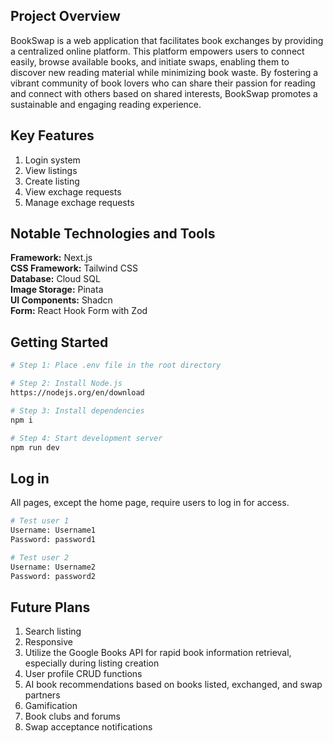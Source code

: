 ## Project Overview

BookSwap is a web application that facilitates book exchanges by providing a centralized online platform. This platform empowers users to connect easily, browse available books, and initiate swaps, enabling them to discover new reading material while minimizing book waste. By fostering a vibrant community of book lovers who can share their passion for reading and connect with others based on shared interests, BookSwap promotes a sustainable and engaging reading experience.

## Key Features

<ol>
    <li>Login system</li>
    <li>View listings</li>
    <li>Create listing</li>
    <li>View exchage requests</li>
    <li>Manage exchage requests</li>
</ol>

## Notable Technologies and Tools

<div><b>Framework:</b> Next.js</div>
<div><b>CSS Framework:</b> Tailwind CSS</div>
<div><b>Database:</b> Cloud SQL</div>
<div><b>Image Storage:</b> Pinata</div>
<div><b>UI Components:</b> Shadcn</div>
<div><b>Form:</b> React Hook Form with Zod</div>

## Getting Started

```bash
# Step 1: Place .env file in the root directory

# Step 2: Install Node.js
https://nodejs.org/en/download

# Step 3: Install dependencies
npm i

# Step 4: Start development server
npm run dev
```

## Log in

All pages, except the home page, require users to log in for access.

```bash
# Test user 1
Username: Username1
Password: password1

# Test user 2
Username: Username2
Password: password2
```

## Future Plans

<ol>
    <li>Search listing</li>
    <li>Responsive</li>
    <li>Utilize the Google Books API for rapid book information retrieval, especially during listing creation</li>
    <li>User profile CRUD functions</li>
    <li>AI book recommendations based on books listed, exchanged, and swap partners</li>
    <li>Gamification</li>
    <li>Book clubs and forums</li>
    <li>Swap acceptance notifications</li>
</ol>